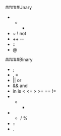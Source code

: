 #####Unary
* + -
* ~ ! not
* ++ --
* ::
* @

#####Binary
* ;
* , =
* || or
* && and
* in is < <= > >= == !=
* + -
* * / %
* ::
* .
